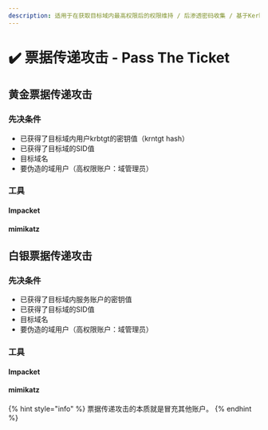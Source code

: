 ```yaml
---
description: 适用于在获取目标域内最高权限后的权限维持 / 后渗透密码收集 / 基于Kerberos认证
---
```


# ✔️ 票据传递攻击 - Pass The Ticket

## 黄金票据传递攻击

### 先决条件

* 已获得了目标域内用户krbtgt的密钥值（krntgt hash）
* 已获得了目标域的SID值
* 目标域名
* 要伪造的域用户（高权限账户：域管理员）

### 工具

#### Impacket



#### mimikatz





## 白银票据传递攻击

### 先决条件

* 已获得了目标域内服务账户的密钥值
* 已获得了目标域的SID值
* 目标域名
* 要伪造的域用户（高权限账户：域管理员）

### 工具

#### Impacket



#### mimikatz



{% hint style="info" %}
票据传递攻击的本质就是冒充其他账户。
{% endhint %}
